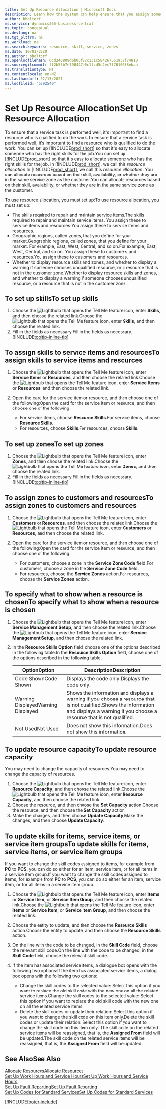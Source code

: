 ```yaml
---
title: Set Up Resource Allocation | Microsoft Docs
description: Learn how the system can help ensure that you assign someone who has the skills required to provide a service.
author: bholtorf
ms.service: dynamics365-business-central
ms.topic: conceptual
ms.devlang: na
ms.tgt_pltfrm: na
ms.workload: na
ms.search.keywords: resource, skill, service, zones
ms.date: 10/01/2020
ms.author: bholtorf
ms.openlocfilehash: 6cd246809d6b05f87c131c584267551938f74810
ms.sourcegitcommit: ff2b55b7e790447e0c1fcd5c2ec7f7610338ebaa
ms.translationtype: HT
ms.contentlocale: en-NZ
ms.lasthandoff: 02/15/2021
ms.locfileid: "5392540"
---
```

# <a name="set-up-resource-allocation"></a><span data-ttu-id="fee80-103">Set Up Resource Allocation</span><span class="sxs-lookup"><span data-stu-id="fee80-103">Set Up Resource Allocation</span></span>
<span data-ttu-id="fee80-104">To ensure that a service task is performed well, it's important to find a resource who is qualified to do the work.</span><span class="sxs-lookup"><span data-stu-id="fee80-104">To ensure that a service task is performed well, it's important to find a resource who is qualified to do the work.</span></span> <span data-ttu-id="fee80-105">You can set up [!INCLUDE[prod_short](includes/prod_short.md)] so that it's easy to allocate someone who has the right skills for the job.</span><span class="sxs-lookup"><span data-stu-id="fee80-105">You can set up [!INCLUDE[prod_short](includes/prod_short.md)] so that it's easy to allocate someone who has the right skills for the job.</span></span> <span data-ttu-id="fee80-106">In [!INCLUDE[prod_short](includes/prod_short.md)], we call this _resource allocation_.</span><span class="sxs-lookup"><span data-stu-id="fee80-106">In [!INCLUDE[prod_short](includes/prod_short.md)], we call this _resource allocation_.</span></span> <span data-ttu-id="fee80-107">You can allocate resources based on their skill, availability, or whether they are in the same service zone as the customer.</span><span class="sxs-lookup"><span data-stu-id="fee80-107">You can allocate resources based on their skill, availability, or whether they are in the same service zone as the customer.</span></span> 

<span data-ttu-id="fee80-108">To use resource allocation, you must set up:</span><span class="sxs-lookup"><span data-stu-id="fee80-108">To use resource allocation, you must set up:</span></span>  
  
* <span data-ttu-id="fee80-109">The skills required to repair and maintain service items.</span><span class="sxs-lookup"><span data-stu-id="fee80-109">The skills required to repair and maintain service items.</span></span> <span data-ttu-id="fee80-110">You assign these to service items and resources.</span><span class="sxs-lookup"><span data-stu-id="fee80-110">You assign these to service items and resources.</span></span>  
* <span data-ttu-id="fee80-111">Geographic regions, called zones, that you define for your market.</span><span class="sxs-lookup"><span data-stu-id="fee80-111">Geographic regions, called zones, that you define for your market.</span></span> <span data-ttu-id="fee80-112">For example, East, West, Central, and so on.</span><span class="sxs-lookup"><span data-stu-id="fee80-112">For example, East, West, Central, and so on.</span></span> <span data-ttu-id="fee80-113">You assign these to customers and resources.</span><span class="sxs-lookup"><span data-stu-id="fee80-113">You assign these to customers and resources.</span></span>  
* <span data-ttu-id="fee80-114">Whether to display resource skills and zones, and whether to display a warning if someone chooses unqualified resource, or a resource that is not in the customer zone.</span><span class="sxs-lookup"><span data-stu-id="fee80-114">Whether to display resource skills and zones, and whether to display a warning if someone chooses unqualified resource, or a resource that is not in the customer zone.</span></span>  

## <a name="to-set-up-skills"></a><span data-ttu-id="fee80-115">To set up skills</span><span class="sxs-lookup"><span data-stu-id="fee80-115">To set up skills</span></span>
1. <span data-ttu-id="fee80-116">Choose the ![Lightbulb that opens the Tell Me feature](media/ui-search/search_small.png "Tell me what you want to do") icon, enter **Skills**, and then choose the related link.</span><span class="sxs-lookup"><span data-stu-id="fee80-116">Choose the ![Lightbulb that opens the Tell Me feature](media/ui-search/search_small.png "Tell me what you want to do") icon, enter **Skills**, and then choose the related link.</span></span>  
2. <span data-ttu-id="fee80-117">Fill in the fields as necessary.</span><span class="sxs-lookup"><span data-stu-id="fee80-117">Fill in the fields as necessary.</span></span> [!INCLUDE[tooltip-inline-tip](includes/tooltip-inline-tip_md.md)]  

## <a name="to-assign-skills-to-service-items-and-resources"></a><span data-ttu-id="fee80-118">To assign skills to service items and resources</span><span class="sxs-lookup"><span data-stu-id="fee80-118">To assign skills to service items and resources</span></span>
1. <span data-ttu-id="fee80-119">Choose the ![Lightbulb that opens the Tell Me feature](media/ui-search/search_small.png "Tell me what you want to do") icon, enter **Service Items** or **Resources**, and then choose the related link.</span><span class="sxs-lookup"><span data-stu-id="fee80-119">Choose the ![Lightbulb that opens the Tell Me feature](media/ui-search/search_small.png "Tell me what you want to do") icon, enter **Service Items** or **Resources**, and then choose the related link.</span></span>  
2. <span data-ttu-id="fee80-120">Open the card for the service item or resource, and then choose one of the following:</span><span class="sxs-lookup"><span data-stu-id="fee80-120">Open the card for the service item or resource, and then choose one of the following:</span></span>  
  
    * <span data-ttu-id="fee80-121">For service items, choose **Resource Skills**.</span><span class="sxs-lookup"><span data-stu-id="fee80-121">For service items, choose **Resource Skills**.</span></span>  
    * <span data-ttu-id="fee80-122">For resources, choose **Skills**.</span><span class="sxs-lookup"><span data-stu-id="fee80-122">For resources, choose **Skills**.</span></span>  

## <a name="to-set-up-zones"></a><span data-ttu-id="fee80-123">To set up zones</span><span class="sxs-lookup"><span data-stu-id="fee80-123">To set up zones</span></span>
1. <span data-ttu-id="fee80-124">Choose the ![Lightbulb that opens the Tell Me feature](media/ui-search/search_small.png "Tell me what you want to do") icon, enter **Zones**, and then choose the related link.</span><span class="sxs-lookup"><span data-stu-id="fee80-124">Choose the ![Lightbulb that opens the Tell Me feature](media/ui-search/search_small.png "Tell me what you want to do") icon, enter **Zones**, and then choose the related link.</span></span>  
2. <span data-ttu-id="fee80-125">Fill in the fields as necessary.</span><span class="sxs-lookup"><span data-stu-id="fee80-125">Fill in the fields as necessary.</span></span> [!INCLUDE[tooltip-inline-tip](includes/tooltip-inline-tip_md.md)]  

## <a name="to-assign-zones-to-customers-and-resources"></a><span data-ttu-id="fee80-126">To assign zones to customers and resources</span><span class="sxs-lookup"><span data-stu-id="fee80-126">To assign zones to customers and resources</span></span> 
1. <span data-ttu-id="fee80-127">Choose the ![Lightbulb that opens the Tell Me feature](media/ui-search/search_small.png "Tell me what you want to do") icon, enter **Customers** or **Resources**, and then choose the related link.</span><span class="sxs-lookup"><span data-stu-id="fee80-127">Choose the ![Lightbulb that opens the Tell Me feature](media/ui-search/search_small.png "Tell me what you want to do") icon, enter **Customers** or **Resources**, and then choose the related link.</span></span>  
2. <span data-ttu-id="fee80-128">Open the card for the service item or resource, and then choose one of the following:</span><span class="sxs-lookup"><span data-stu-id="fee80-128">Open the card for the service item or resource, and then choose one of the following:</span></span>  
  
    * <span data-ttu-id="fee80-129">For customers, choose a zone in the **Service Zone Code** field.</span><span class="sxs-lookup"><span data-stu-id="fee80-129">For customers, choose a zone in the **Service Zone Code** field.</span></span>  
    * <span data-ttu-id="fee80-130">For resources, choose the **Service Zones** action.</span><span class="sxs-lookup"><span data-stu-id="fee80-130">For resources, choose the **Service Zones** action.</span></span>  

## <a name="to-specify-what-to-show-when-a-resource-is-chosen"></a><span data-ttu-id="fee80-131">To specify what to show when a resource is chosen</span><span class="sxs-lookup"><span data-stu-id="fee80-131">To specify what to show when a resource is chosen</span></span>
1. <span data-ttu-id="fee80-132">Choose the ![Lightbulb that opens the Tell Me feature](media/ui-search/search_small.png "Tell me what you want to do") icon, enter **Service Management Setup**, and then choose the related link.</span><span class="sxs-lookup"><span data-stu-id="fee80-132">Choose the ![Lightbulb that opens the Tell Me feature](media/ui-search/search_small.png "Tell me what you want to do") icon, enter **Service Management Setup**, and then choose the related link.</span></span> 
2. <span data-ttu-id="fee80-133">In the **Resource Skills Option** field, choose one of the options described in the following table.</span><span class="sxs-lookup"><span data-stu-id="fee80-133">In the **Resource Skills Option** field, choose one of the options described in the following table.</span></span>  
  
    |<span data-ttu-id="fee80-134">**Option**</span><span class="sxs-lookup"><span data-stu-id="fee80-134">**Option**</span></span>|<span data-ttu-id="fee80-135">**Description**</span><span class="sxs-lookup"><span data-stu-id="fee80-135">**Description**</span></span>|  
    |------------|-------------|  
    |<span data-ttu-id="fee80-136">Code Shown</span><span class="sxs-lookup"><span data-stu-id="fee80-136">Code Shown</span></span> | <span data-ttu-id="fee80-137">Displays the code only.</span><span class="sxs-lookup"><span data-stu-id="fee80-137">Displays the code only.</span></span>|  
    |<span data-ttu-id="fee80-138">Warning Displayed</span><span class="sxs-lookup"><span data-stu-id="fee80-138">Warning Displayed</span></span> | <span data-ttu-id="fee80-139">Shows the information and displays a warning if you choose a resource that is not qualified.</span><span class="sxs-lookup"><span data-stu-id="fee80-139">Shows the information and displays a warning if you choose a resource that is not qualified.</span></span>|  
    |<span data-ttu-id="fee80-140">Not Used</span><span class="sxs-lookup"><span data-stu-id="fee80-140">Not Used</span></span> | <span data-ttu-id="fee80-141">Does not show this information.</span><span class="sxs-lookup"><span data-stu-id="fee80-141">Does not show this information.</span></span>|  

## <a name="to-update-resource-capacity"></a><span data-ttu-id="fee80-142">To update resource capacity</span><span class="sxs-lookup"><span data-stu-id="fee80-142">To update resource capacity</span></span>  
<span data-ttu-id="fee80-143">You may need to change the capacity of resources.</span><span class="sxs-lookup"><span data-stu-id="fee80-143">You may need to change the capacity of resources.</span></span>  
  
1. <span data-ttu-id="fee80-144">Choose the ![Lightbulb that opens the Tell Me feature](media/ui-search/search_small.png "Tell me what you want to do") icon, enter **Resource Capacity**, and then choose the related link.</span><span class="sxs-lookup"><span data-stu-id="fee80-144">Choose the ![Lightbulb that opens the Tell Me feature](media/ui-search/search_small.png "Tell me what you want to do") icon, enter **Resource Capacity**, and then choose the related link.</span></span>  
2. <span data-ttu-id="fee80-145">Choose the resource, and then choose the **Set Capacity** action.</span><span class="sxs-lookup"><span data-stu-id="fee80-145">Choose the resource, and then choose the **Set Capacity** action.</span></span>  
3. <span data-ttu-id="fee80-146">Make the changes, and then choose **Update Capacity**.</span><span class="sxs-lookup"><span data-stu-id="fee80-146">Make the changes, and then choose **Update Capacity**.</span></span>  

## <a name="to-update-skills-for-items-service-items-or-service-item-groups"></a><span data-ttu-id="fee80-147">To update skills for items, service items, or service item groups</span><span class="sxs-lookup"><span data-stu-id="fee80-147">To update skills for items, service items, or service item groups</span></span>
<span data-ttu-id="fee80-148">If you want to change the skill codes assigned to items, for example from **PC** to **PCS**, you can do so either for an item, service item, or for all items in a service item group.</span><span class="sxs-lookup"><span data-stu-id="fee80-148">If you want to change the skill codes assigned to items, for example from **PC** to **PCS**, you can do so either for an item, service item, or for all items in a service item group.</span></span>  
  
1. <span data-ttu-id="fee80-149">Choose the ![Lightbulb that opens the Tell Me feature](media/ui-search/search_small.png "Tell me what you want to do") icon, enter **Items** or **Service Item**, or **Service Item Group**, and then choose the related link.</span><span class="sxs-lookup"><span data-stu-id="fee80-149">Choose the ![Lightbulb that opens the Tell Me feature](media/ui-search/search_small.png "Tell me what you want to do") icon, enter **Items** or **Service Item**, or **Service Item Group**, and then choose the related link.</span></span>  
2. <span data-ttu-id="fee80-150">Choose the entity to update, and then choose the **Resource Skills** action.</span><span class="sxs-lookup"><span data-stu-id="fee80-150">Choose the entity to update, and then choose the **Resource Skills** action.</span></span>  
3. <span data-ttu-id="fee80-151">On the line with the code to be changed, in the **Skill Code** field, choose the relevant skill code.</span><span class="sxs-lookup"><span data-stu-id="fee80-151">On the line with the code to be changed, in the **Skill Code** field, choose the relevant skill code.</span></span>  
4.  <span data-ttu-id="fee80-152">If the item has associated service items, a dialogue box opens with the following two options:</span><span class="sxs-lookup"><span data-stu-id="fee80-152">If the item has associated service items, a dialog box opens with the following two options:</span></span>  
  
    * <span data-ttu-id="fee80-153">Change the skill codes to the selected value: Select this option if you want to replace the old skill code with the new one on all the related service items.</span><span class="sxs-lookup"><span data-stu-id="fee80-153">Change the skill codes to the selected value: Select this option if you want to replace the old skill code with the new one on all the related service items.</span></span>  
    * <span data-ttu-id="fee80-154">Delete the skill codes or update their relation: Select this option if you want to change the skill code on this item only.</span><span class="sxs-lookup"><span data-stu-id="fee80-154">Delete the skill codes or update their relation: Select this option if you want to change the skill code on this item only.</span></span> <span data-ttu-id="fee80-155">The skill code on the related service items will be reassigned, that is, the **Assigned From** field will be updated.</span><span class="sxs-lookup"><span data-stu-id="fee80-155">The skill code on the related service items will be reassigned, that is, the **Assigned From** field will be updated.</span></span>  
  
## <a name="see-also"></a><span data-ttu-id="fee80-156">See Also</span><span class="sxs-lookup"><span data-stu-id="fee80-156">See Also</span></span>
[<span data-ttu-id="fee80-157">Allocate Resources</span><span class="sxs-lookup"><span data-stu-id="fee80-157">Allocate Resources</span></span>](service-how-to-allocate-resources.md)  
[<span data-ttu-id="fee80-158">Set Up Work Hours and Service Hours</span><span class="sxs-lookup"><span data-stu-id="fee80-158">Set Up Work Hours and Service Hours</span></span>](service-how-setup-work-service-hours.md)  
[<span data-ttu-id="fee80-159">Set Up Fault Reporting</span><span class="sxs-lookup"><span data-stu-id="fee80-159">Set Up Fault Reporting</span></span>](service-how-setup-fault-reporting.md)  
[<span data-ttu-id="fee80-160">Set Up Codes for Standard Services</span><span class="sxs-lookup"><span data-stu-id="fee80-160">Set Up Codes for Standard Services</span></span>](service-how-setup-service-coding.md)  
 



[!INCLUDE[footer-include](includes/footer-banner.md)]
